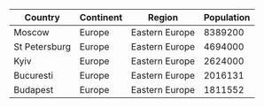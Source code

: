 | Country | Continent | Region | Population |
| ------- | --------- | ------ | ---------- |
| Moscow | Europe | Eastern Europe | 8389200 |
| St Petersburg | Europe | Eastern Europe | 4694000 |
| Kyiv | Europe | Eastern Europe | 2624000 |
| Bucuresti | Europe | Eastern Europe | 2016131 |
| Budapest | Europe | Eastern Europe | 1811552 |
